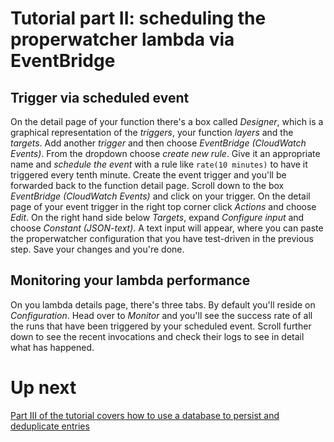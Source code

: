 # Tutorial part II: scheduling the properwatcher lambda via EventBridge

## Trigger via scheduled event

On the detail page of your function there's a box called _Designer_, which is a graphical representation of the _triggers_, your function _layers_ and the _targets_. Add another _trigger_ and then choose _EventBridge (CloudWatch Events)_. From the dropdown choose _create new rule_. Give it an appropriate name and _schedule the event_ with a rule like `rate(10 minutes)` to have it triggered every tenth minute. Create the event trigger and you'll be forwarded back to the function detail page. Scroll down to the box _EventBridge (CloudWatch Events)_ and click on your trigger. On the detail page of your event trigger in the right top corner click _Actions_ and choose _Edit_. On the right hand side below _Targets_, expand _Configure input_ and choose _Constant (JSON-text)_. A text input will appear, where you can paste the properwatcher configuration that you have test-driven in the previous step. Save your changes and you're done.

## Monitoring your lambda performance

On you lambda details page, there's three tabs. By default you'll reside on _Configuration_. Head over to _Monitor_ and you'll see the success rate of all the runs that have been triggered by your scheduled event. Scroll further down to see the recent invocations and check their logs to see in detail what has happened.

# Up next

[Part III of the tutorial covers how to use a database to persist and deduplicate entries](3_dynamodb.md)
